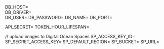 DB_HOST=  
DB_DRIVER=  
DB_USER=
DB_PASSWORD=
DB_NAME=
DB_PORT=

API_SECRET=
TOKEN_HOUR_LIFESPAN=

// upload images to Digital Ocean Spaces
SP_ACCESS_KEY_ID=
SP_SECRET_ACCESS_KEY=
SP_DEFAULT_REGION=
SP_BUCKET=
SP_URL=
